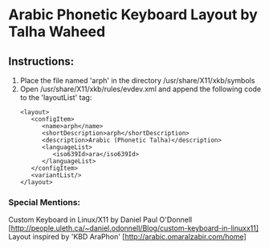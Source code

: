 # Arabic Phonetic Keyboard Layout by Talha Waheed

## Instructions:

1. Place the file named 'arph' in the directory /usr/share/X11/xkb/symbols
1. Open /usr/share/X11/xkb/rules/evdev.xml and append the following code to the 'layoutList' tag:
   ```
   <layout>
      <configItem>
         <name>arph</name>
         <shortDescription>arph</shortDescription>
         <description>Arabic (Phonetic Talha)</description>
         <languageList>
            <iso639Id>ara</iso639Id>
         </languageList>
      </configItem>
      <variantList/>
   </layout>
   
### Special Mentions:

Custom Keyboard in Linux/X11 by Daniel Paul O'Donnell [http://people.uleth.ca/~daniel.odonnell/Blog/custom-keyboard-in-linuxx11]<br>
Layout inspired by 'KBD AraPhon' [http://arabic.omaralzabir.com/home]
